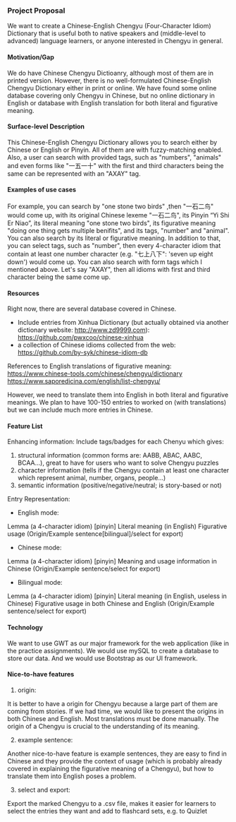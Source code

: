 ### Project Proposal

We want to create a Chinese-English Chengyu (Four-Character Idiom) Dictionary that is useful both to native speakers and (middle-level to advanced) language learners, or anyone interested in Chengyu in general.

#### Motivation/Gap

We do have Chinese Chengyu Dictioanry, although most of them are in printed version. However, there is no well-formulated Chinese-English Chengyu Dictionary either in print or online. We have found some online database covering only Chengyu in Chinese, but no online dictionary in English or database with English translation for both literal and figurative meaning.

#### Surface-level Description
This Chinese-English Chengyu Dictionary allows you to search either by Chinese or English or Pinyin. All of them are with fuzzy-matching enabled.
Also, a user can search with provided tags, such as "numbers", "animals" and even forms like "一五一十" with the first and third characters being the same can be represented with an "AXAY" tag. 

#### Examples of use cases
For example, you can search by "one stone two birds" ,then "一石二鸟" would come up, with its original Chinese lexeme "一石二鸟", its Pinyin “Yi Shi Er Niao”, its literal meaning "one stone two birds", its figurative meaning "doing one thing gets multiple benifits", and its tags, "number" and "animal". You can also search by its literal or figurative meaning. In addition to that, you can select tags, such as "number", then every 4-character idiom that contain at least one number character (e.g. "七上八下": 'seven up eight down') would come up. You can also search with form tags which I mentioned above. Let's say "AXAY", then all idioms with first and third character being the same come up.

#### Resources
Right now, there are several database covered in Chinese. 

* Include entries from Xinhua Dictionary (but actually obtained via another dictionary website: http://www.zd9999.com): https://github.com/pwxcoo/chinese-xinhua 
* a collection of Chinese idioms collected from the web: https://github.com/by-syk/chinese-idiom-db

References to English translations of figurative meaning:
https://www.chinese-tools.com/chinese/chengyu/dictionary
https://www.saporedicina.com/english/list-chengyu/

However, we need to translate them into English in both literal and figurative meanings. We plan to have 100-150 entries to worked on (with translations) but we can include much more entries in Chinese.

#### Feature List

Enhancing information:
 Include tags/badges for each Chenyu which gives:
 1.  structural information (common forms are: AABB, ABAC, AABC, BCAA...), great to have for users who want to solve Chengyu puzzles
 2.  character information (tells if the Chengyu contain at least one character which represent animal, number, organs, people...)
 3.  semantic information (positive/negative/neutral; is story-based or not)

Entry Representation:

* English mode:

Lemma (a 4-character idiom) [pinyin]
Literal meaning (in English)
Figurative usage
(Origin/Example sentence[bilingual]/select for export)

* Chinese mode:

Lemma (a 4-character idiom) [pinyin]
Meaning and usage information in Chinese
(Origin/Example sentence/select for export)

* Bilingual mode:

Lemma (a 4-character idiom) [pinyin]
Literal meaning (in English, useless in Chinese)
Figurative usage in both Chinese and English
(Origin/Example sentence/select for export)


#### Technology
We want to use GWT as our major framework for the web application (like in the practice assignments). We would use mySQL to create a database to store our data. And we would use Bootstrap as our UI framework.


#### Nice-to-have features

1. origin:

  It is better to have a origin for Chengyu because a large part of them are coming from stories. If we had time, we would like to present the origins in both Chinese and English. Most translations must be done manually. The origin of a Chengyu is crucial to the understanding of its meaning.

2. example sentence:

  Another nice-to-have feature is example sentences, they are easy to find in Chinese and they provide the context of usage (which is probably already covered in explaining the figurative meaning of a Chengyu), but how to translate them into English poses a problem.

3. select and export:

  Export the marked Chengyu to a .csv file, makes it easier for learners to select the entries they want and add to flashcard sets, e.g. to Quizlet
